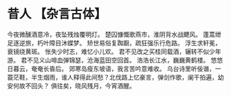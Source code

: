 # 昔人 【杂言古体】
今夜微醺酒意冷，夜坠残烛覆明灯。
楚囚慷慨歌燕市，淮阴背水战飉风。
蓬蒿绁足逐逆旅，朽叶障目沐蝶梦。
矫世易俗复踟蹰，疏狂强乐行危路。
 浮生求轩冕，衰镜绕黄斑。
 怅失少时志，难忆小儿欢。
君不见改之买桂同载酒，辗转不似少年游。
君不见义山啼血弹锦瑟，沧海蓝田空回首。
 浩浩长江水，巍巍黄鹤楼。
 悠悠日暮云，奄奄长昏后。
郊寒岛瘦东坡语，我言苦吟意难收。
乌台诗里听佞谮，一蓑茫鞋，半生烟雨，谁人释得此间愁？北伐路上忆豪言，弹剑作歌，阑干拍遍，幼安何故不回头？
 俱往矣，晓风残月，今宵酒醒。